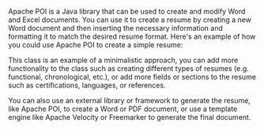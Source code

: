 Apache POI is a Java library that can be used to create and modify Word and Excel documents. You can use it to create a resume by creating a new Word document and then inserting the necessary information and formatting it to match the desired resume format. Here's an example of how you could use Apache POI to create a simple resume:



This class is an example of a minimalistic approach, you can add more functionality to the class such as creating different types of resumes (e.g. functional, chronological, etc.), or add more fields or sections to the resume such as certifications, languages, or references.

You can also use an external library or framework to generate the resume, like Apache POI, to create a Word or PDF document, or use a template engine like Apache Velocity or Freemarker to generate the final document.